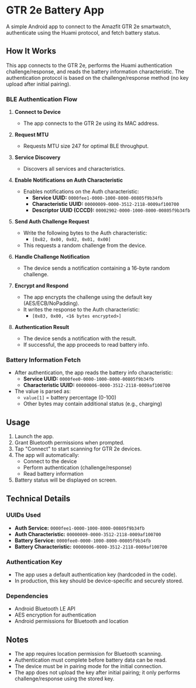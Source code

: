# GTR 2e Battery App

A simple Android app to connect to the Amazfit GTR 2e smartwatch, authenticate using the Huami protocol, and fetch battery status.

## How It Works

This app connects to the GTR 2e, performs the Huami authentication challenge/response, and reads the battery information characteristic. The authentication protocol is based on the challenge/response method (no key upload after initial pairing).

### BLE Authentication Flow

1. **Connect to Device**
   - The app connects to the GTR 2e using its MAC address.

2. **Request MTU**
   - Requests MTU size 247 for optimal BLE throughput.

3. **Service Discovery**
   - Discovers all services and characteristics.

4. **Enable Notifications on Auth Characteristic**
   - Enables notifications on the Auth characteristic:
     - **Service UUID:** `0000fee1-0000-1000-8000-00805f9b34fb`
     - **Characteristic UUID:** `00000009-0000-3512-2118-0009af100700`
     - **Descriptor UUID (CCCD):** `00002902-0000-1000-8000-00805f9b34fb`

5. **Send Auth Challenge Request**
   - Write the following bytes to the Auth characteristic:
     - `[0x82, 0x00, 0x02, 0x01, 0x00]`
   - This requests a random challenge from the device.

6. **Handle Challenge Notification**
   - The device sends a notification containing a 16-byte random challenge.

7. **Encrypt and Respond**
   - The app encrypts the challenge using the default key (AES/ECB/NoPadding).
   - It writes the response to the Auth characteristic:
     - `[0x83, 0x00, <16 bytes encrypted>]`

8. **Authentication Result**
   - The device sends a notification with the result.
   - If successful, the app proceeds to read battery info.

### Battery Information Fetch

- After authentication, the app reads the battery info characteristic:
  - **Service UUID:** `0000fee0-0000-1000-8000-00805f9b34fb`
  - **Characteristic UUID:** `00000006-0000-3512-2118-0009af100700`
- The value is parsed as:
  - `value[1]` = battery percentage (0-100)
  - Other bytes may contain additional status (e.g., charging)

## Usage

1. Launch the app.
2. Grant Bluetooth permissions when prompted.
3. Tap "Connect" to start scanning for GTR 2e devices.
4. The app will automatically:
   - Connect to the device
   - Perform authentication (challenge/response)
   - Read battery information
5. Battery status will be displayed on screen.

## Technical Details

### UUIDs Used
- **Auth Service:** `0000fee1-0000-1000-8000-00805f9b34fb`
- **Auth Characteristic:** `00000009-0000-3512-2118-0009af100700`
- **Battery Service:** `0000fee0-0000-1000-8000-00805f9b34fb`
- **Battery Characteristic:** `00000006-0000-3512-2118-0009af100700`

### Authentication Key
- The app uses a default authentication key (hardcoded in the code).
- In production, this key should be device-specific and securely stored.

### Dependencies
- Android Bluetooth LE API
- AES encryption for authentication
- Android permissions for Bluetooth and location

## Notes
- The app requires location permission for Bluetooth scanning.
- Authentication must complete before battery data can be read.
- The device must be in pairing mode for the initial connection.
- The app does not upload the key after initial pairing; it only performs challenge/response using the stored key.
